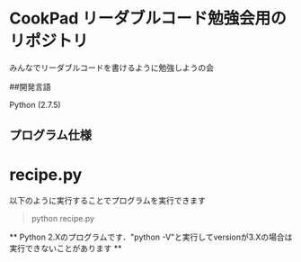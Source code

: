 # CookPad リーダブルコード勉強会用のリポジトリ

みんなでリーダブルコードを書けるように勉強しようの会

##開発言語

Python (2.7.5)

## プログラム仕様

# recipe.py

以下のように実行することでプログラムを実行できます

> python recipe.py

** Python 2.Xのプログラムです．"python -V"と実行してversionが3.Xの場合は実行できないことがあります **

